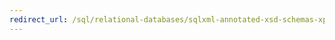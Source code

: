 ```yaml
---
redirect_url: /sql/relational-databases/sqlxml-annotated-xsd-schemas-xpath-queries/security/annotated-schema-security-considerations-sqlxml-4-0?toc=%2fsql%2frelational-databases%2fsqlxml-annotated-xsd-schemas-xpath-queries%2fsecurity%2ftoc.json
---
```

